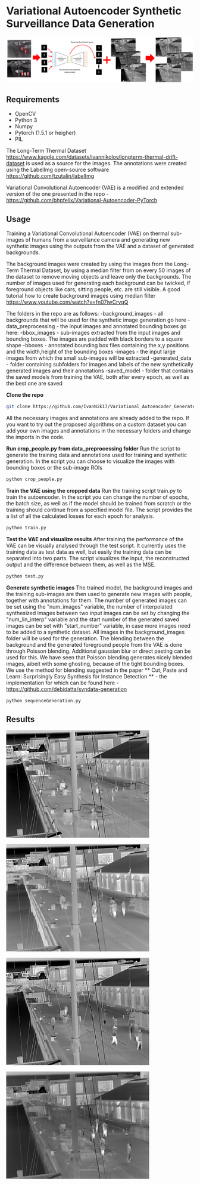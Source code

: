 # Variational Autoencoder Synthetic Surveillance Data Generation

![Visual](examples/overview.png)

## Requirements

- OpenCV
- Python 3
- Numpy
- Pytorch (1.5.1 or heigher)
- PIL

The Long-Term Thermal Dataset https://www.kaggle.com/datasets/ivannikolov/longterm-thermal-drift-dataset is used as a source for the images. The annotations were created using the LabelImg open-source software https://github.com/tzutalin/labelImg

Variational Convolutional Autoencoder (VAE) is a modified and extended version of the one presented in the repo - https://github.com/bhpfelix/Variational-Autoencoder-PyTorch

## Usage

Training a Variational Convolutional Autoencoder (VAE) on thermal sub-images of humans from a surveillance camera and generating new synthetic images using the outputs from the VAE and a dataset of generated backgrounds.

The background images were created by using the images from the Long-Term Thermal Dataset, by using a median filter from on every 50 images of the dataset to remove moving objects and leave only the backgrounds. The number of images used for generating each background can be twicked, if foreground objects like cars, sitting people, etc. are still visible. A good tutorial how to create background images using median filter https://www.youtube.com/watch?v=fn07iwCrvqQ

The folders in the repo are as follows:
 -background_images - all backgrounds that will be used for the synthetic image generation go here
 -data_preprocessing - the input images and annotated bounding boxes go here:
  -bbox_images - sub-images extracted from the input images and bounding boxes. The images are padded with black borders to a square shape
  -bboxes - annotated bounding box files containing the x,y positions and the width,height of the bounding boxes
  -images - the input large images from which the small sub-images will be extracted
 -generated_data - folder containing subfolders for images and labels of the new synthetically generated images and their annotations
 -saved_model - folder that contains the saved models from training the VAE, both after every epoch, as well as the best one are saved
 

**Clone the repo**
```bash
git clone https://github.com/IvanNik17/Variational_Autoencoder_Generate_Synthetic_Surveillance_Data.git
```
All the necessary images and annotations are already added to the repo. If you want to try out the proposed algorithms on a custom dataset you can add your own images and annotations in the necessary folders and change the imports in the code. 

**Run crop_people.py from data_preprocessing folder**
Run the script to generate the training data and annotations used for training and synthetic generation. In the script you can choose to visualize the images with bounding boxes or the sub-image ROIs

```bash
python crop_people.py
```
**Train the VAE using the cropped data**
Run the training script train.py to train the autoencoder. In the script you can change the number of epochs, the batch size, as well as if the model should be trained from scratch or the training should continue from a specified model file. The script provides the a list of all the calculated losses for each epoch for analysis.

```bash
python train.py
```
**Test the VAE and visualize results**
After training the performance of the VAE can be visually analysed through the test script. It currently uses the training data as test data as well, but easily the training data can be separated into two parts. The script visualizes the input, the reconstructed output and the difference between them, as well as the MSE.

```bash
python test.py
```
**Generate synthetic images**
The trained model, the background images and the training sub-images are then used to generate new images with people, together with annotations for them.
The number of generated images can be set using the "num_images" variable, the number of interpolated synthesized images between two input images can be set by changing the "num_lin_interp" variable and the start number of the generated saved images can be set with "start_number" variable, in case more images need to be added to a synthetic dataset. All images in the background_images folder will be used for the generation. The blending between the background and the generated foreground people from the VAE is done through Poisson blending. Additional gaussian blur or direct pasting can be used for this. We have seen that Poisson blending generates nicely blended images, aibeit with some ghosting, because of the tight bounding boxes. We use the method for blending suggested in the paper ** Cut, Paste and Learn: Surprisingly Easy Synthesis for Instance Detection ** - the implementation for which can be found here - https://github.com/debidatta/syndata-generation

```bash
python sequenceGeneration.py
```

## Results

![Screenshot1 Image](examples/image_21.jpg)

![Screenshot2 Image](examples/image_26.jpg)

![Screenshot3 Image](examples/image_60.jpg)

![Screenshot3 Image](examples/image_106.jpg)
